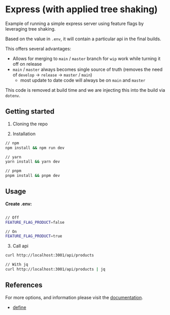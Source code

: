 # Express (with applied tree shaking)

Example of running a simple express server using feature flags by leveraging tree shaking.

Based on the value in `.env`, it will contain a particular api in the final builds.

This offers several advantages:

- Allows for merging to `main` / `master` branch for `wip` work while turning it off on release  
- `main` / `master` always becomes single source of truth (removes the need of `develop` -> `release` -> `master` / `main`)   
  - most update to date code will always be on `main` and `master`  


This code is removed at build time and we are injecting this into the build via `dotenv`.

## Getting started

1. Cloning the repo

2. Installation

```sh
// npm
npm install && npm run dev

// yarn 
yarn install && yarn dev

// pnpm 
pnpm install && pnpm dev
```

## Usage


**Create .env:**
```sh

// Off
FEATURE_FLAG_PRODUCT=false

// On
FEATURE_FLAG_PRODUCT=true
```

3. Call api

```sh
curl http://localhost:3001/api/products

// With jq
curl http://localhost:3001/api/products | jq
```

## References

For more options, and information please visit the [documentation](https://esbuild.github.io/api/#build-api).

- [define](https://esbuild.github.io/api/#define)
